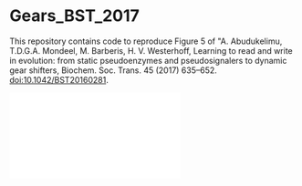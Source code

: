 # Gears_BST_2017

This repository contains code to reproduce Figure 5 of "A. Abudukelimu, T.D.G.A. Mondeel, M. Barberis, H. V. Westerhoff, Learning to read and write in evolution: from static pseudoenzymes and pseudosignalers to dynamic gear shifters, Biochem. Soc. Trans. 45 (2017) 635–652. [doi:10.1042/BST20160281](http://doi.org/10.1042/BST20160281).

![Figure 5 BST 2017](./Figures/tableValues_nmax_vs_dGatp.pdf)